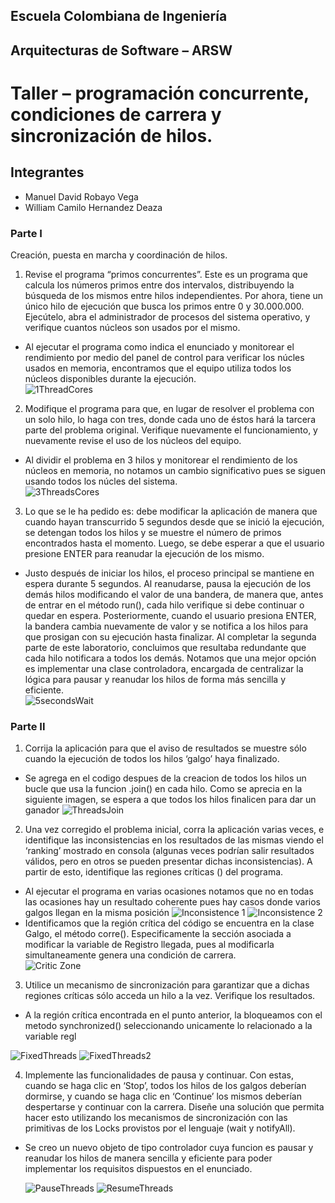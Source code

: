 ## Escuela Colombiana de Ingeniería

## Arquitecturas de Software – ARSW

# Taller – programación concurrente, condiciones de carrera y sincronización de hilos.

## Integrantes 

- Manuel David Robayo Vega
- William Camilo Hernandez Deaza

### Parte I
Creación, puesta en marcha y coordinación de hilos.

1. Revise el programa “primos concurrentes”. Este es un programa que calcula los números primos entre dos intervalos, distribuyendo la búsqueda de los mismos entre hilos independientes. Por ahora, tiene un único hilo de ejecución que busca los primos entre 0 y 30.000.000. Ejecútelo, abra el administrador de procesos del sistema operativo, y verifique cuantos núcleos son usados por el mismo.  
- Al ejecutar el programa como indica el enunciado y monitorear el rendimiento por medio del panel de control para verificar los núcles usados en memoria, encontramos que el equipo utiliza todos los núcleos disponibles durante la ejecución.  
![1ThreadCores](/img/media/img1.png)  

2. Modifique el programa para que, en lugar de resolver el problema con un solo hilo, lo haga con tres, donde cada uno de éstos hará la tarcera parte del problema original. Verifique nuevamente el funcionamiento, y nuevamente revise el uso de los núcleos del equipo.
- Al dividir el problema en 3 hilos y monitorear el rendimiento de los núcleos en memoria, no notamos un cambio significativo pues se siguen usando todos los núcles del sistema.  
![3ThreadsCores](/img/media/img2.png)  

3. Lo que se le ha pedido es: debe modificar la aplicación de manera que cuando hayan transcurrido 5 segundos desde que se inició la ejecución, se detengan todos los hilos y se muestre el número de primos encontrados hasta el momento. Luego, se debe esperar a que el usuario presione ENTER para reanudar la ejecución de los mismo.
- Justo después de iniciar los hilos, el proceso principal se mantiene en espera durante 5 segundos. Al reanudarse, pausa la ejecución de los demás hilos modificando el valor de una bandera, de manera que, antes de entrar en el método run(), cada hilo verifique si debe continuar o quedar en espera. Posteriormente, cuando el usuario presiona ENTER, la bandera cambia nuevamente de valor y se notifica a los hilos para que prosigan con su ejecución hasta finalizar.
  Al completar la segunda parte de este laboratorio, concluimos que resultaba redundante que cada hilo notificara a todos los demás. Notamos que una mejor opción es implementar una clase controladora, encargada de centralizar la lógica para pausar y reanudar los hilos de forma más sencilla y eficiente.  
  ![5secondsWait](/img/media/img3.png)  

### Parte II
1.  Corrija la aplicación para que el aviso de resultados se muestre
    sólo cuando la ejecución de todos los hilos ‘galgo’ haya finalizado.
- Se agrega en el codigo despues de la creacion de todos los hilos un bucle que usa la funcion .join() en cada hilo.
Como se aprecia en la siguiente imagen, se espera a que todos los hilos finalicen para dar un ganador
  ![ThreadsJoin](/img/media/img4.png)

2.  Una vez corregido el problema inicial, corra la aplicación varias
    veces, e identifique las inconsistencias en los resultados de las
    mismas viendo el ‘ranking’ mostrado en consola (algunas veces
    podrían salir resultados válidos, pero en otros se pueden presentar
    dichas inconsistencias). A partir de esto, identifique las regiones
    críticas () del programa.
- Al ejecutar el programa en varias ocasiones notamos que no en todas las ocasiones hay un resultado coherente pues hay casos donde varios galgos llegan en la misma posición
  ![Inconsistence 1](/img/media/img5.png)
  ![Inconsistence 2](/img/media/img6.png)
- Identificamos que la región crítica del código se encuentra en la clase Galgo, el método corre(). Especificamente la sección asociada a modificar la variable de Registro llegada, pues al modificarla simultaneamente genera una condición de carrera.   
  ![Critic Zone](/img/media/img7.png)

3.  Utilice un mecanismo de sincronización para garantizar que a dichas
    regiones críticas sólo acceda un hilo a la vez. Verifique los
    resultados.
- A la región crítica encontrada en el punto anterior, la bloqueamos con el metodo synchronized() seleccionando unicamente lo relacionado a la variable regl  

  
![FixedThreads](/img/media/img8.png)
  ![FixedThreads2](/img/media/img9.png)

4.  Implemente las funcionalidades de pausa y continuar. Con estas,
    cuando se haga clic en ‘Stop’, todos los hilos de los galgos
    deberían dormirse, y cuando se haga clic en ‘Continue’ los mismos
    deberían despertarse y continuar con la carrera. Diseñe una solución que permita hacer esto utilizando los mecanismos de sincronización con las primitivas de los Locks provistos por el lenguaje (wait y notifyAll).
- Se creo un nuevo objeto de tipo controlador cuya funcion es pausar y reanudar los hilos de manera sencilla y eficiente para poder implementar los requisitos dispuestos en el enunciado.  


  ![PauseThreads](/img/media/img11.png)
  ![ResumeThreads](/img/media/img12.png)
